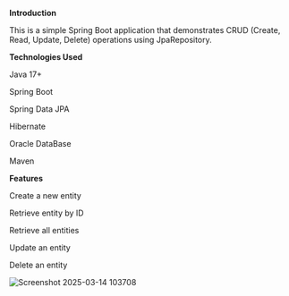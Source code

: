 **Introduction**

This is a simple Spring Boot application that demonstrates CRUD (Create, Read, Update, Delete) operations using JpaRepository.

**Technologies Used**

Java 17+

Spring Boot

Spring Data JPA

Hibernate

Oracle DataBase

Maven

**Features**

Create a new entity

Retrieve entity by ID

Retrieve all entities

Update an entity

Delete an entity



![Screenshot 2025-03-14 103708](https://github.com/user-attachments/assets/4c29b9cc-43fa-421c-9618-56ffdb39994c)



